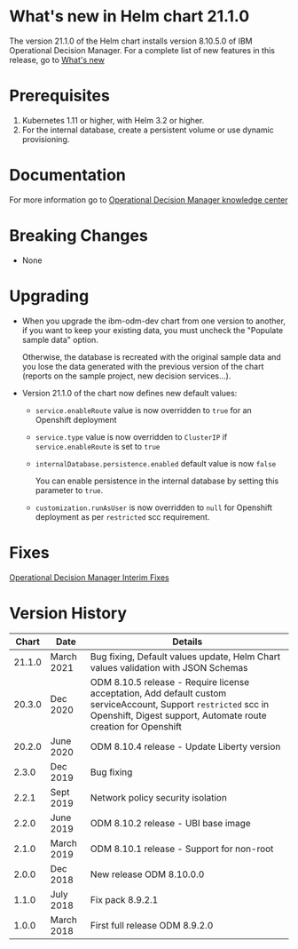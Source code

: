 # What's new in Helm chart 21.1.0
The version 21.1.0 of the Helm chart installs version 8.10.5.0 of IBM Operational Decision Manager. For a complete list of new features in this release, go to [What's new](https://www.ibm.com/support/knowledgecenter/en/SSQP76_8.10.x/com.ibm.odm.distrib.overview/shared_whatsnew_topics/con_whats_new8105.html)

# Prerequisites
1. Kubernetes 1.11 or higher, with Helm 3.2 or higher.
2. For the internal database, create a persistent volume or use dynamic provisioning.

# Documentation
For more information go to [Operational Decision Manager knowledge center](https://www.ibm.com/support/knowledgecenter/en/SSQP76_8.10.x/com.ibm.odm.kube/kc_welcome_odm_kube.html)

# Breaking Changes
* None

# Upgrading
- When you upgrade the ibm-odm-dev chart from one version to another, if you want to keep your existing data, you must uncheck the "Populate sample data" option.

  Otherwise, the database is recreated with the original sample data and you lose the data generated with the previous version of the chart (reports on the sample project, new decision services...).

- Version 21.1.0 of the chart now defines new default values:
  - `service.enableRoute` value is now overridden to `true` for an Openshift deployment

  - `service.type` value is now overridden to `ClusterIP` if `service.enableRoute` is set to `true`

  - `internalDatabase.persistence.enabled` default value is now `false`

    You can enable persistence in the internal database by setting this parameter to `true`.

  - `customization.runAsUser` is now overridden to `null` for Openshift deployment as per `restricted` scc requirement.


# Fixes
[Operational Decision Manager Interim Fixes](http://www.ibm.com/support/docview.wss?uid=swg21640630)

# Version History
| Chart | Date     | Details                           |
| ----- | -------- | --------------------------------- |
| 21.1.0 | March 2021 | Bug fixing, Default values update, Helm Chart values validation with JSON Schemas |
| 20.3.0 | Dec 2020 | ODM 8.10.5 release - Require license acceptation, Add default custom serviceAccount, Support `restricted` scc in Openshift, Digest support, Automate route creation for Openshift |
| 20.2.0 | June 2020 | ODM 8.10.4 release - Update Liberty version |
| 2.3.0 | Dec 2019 | Bug fixing |
| 2.2.1 | Sept 2019 | Network policy security isolation |
| 2.2.0 | June 2019 | ODM 8.10.2 release - UBI base image |
| 2.1.0 | March 2019 | ODM 8.10.1 release - Support for non-root  |
| 2.0.0 | Dec 2018 | New release ODM 8.10.0.0               |
| 1.1.0 | July 2018 | Fix pack 8.9.2.1                |
| 1.0.0 | March 2018 | First full release ODM 8.9.2.0               |
